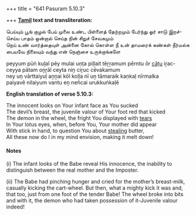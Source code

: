+++
title = "641 Pasuram 5.10.3"

+++
**[Tamil](/definition/tamil#history "show Tamil definitions") text and transliteration:**

பெய்யும் பூங் குழல் பேய் முலை உண்ட பிள்ளைத் தேற்றமும் பேர்ந்து ஓர் சாடு இறச்-  
செய்ய பாதம் ஒன்றால் செய்த நின் சிறுச் சேவகமும்  
நெய் உண் வார்த்தையுள் அன்னை கோல் கொள்ள நீ உன் தாமரைக் கண்கள் நீர்மல்க  
பையவே நிலையும் வந்து என் நெஞ்சை உருக்குங்களே

peyyum pūṅ kuḻal pēy mulai uṇṭa piḷḷait tēṟṟamum pērntu ōr [cāṭu](/definition/catu#history "show cāṭu definitions") iṟac-  
ceyya pātam oṉṟāl ceyta niṉ ciṟuc cēvakamum  
ney uṇ vārttaiyuḷ aṉṉai kōl koḷḷa nī uṉ tāmaraik kaṇkaḷ nīrmalka  
paiyavē nilaiyum vantu eṉ neñcai urukkuṅkaḷē

**English translation of verse 5.10.3:**

The innocent looks on Your infant face as You sucked  
The devil’s breast, the juvenile valour of Your foot red that kicked  
The demon in the wheel, the fright You displayed with [tears](/definition/tear#history "show tears definitions")  
In Your lotus eyes, when, before You, Your mother did appear  
With stick in hand, to question You about [stealing](/definition/stealing#history "show stealing definitions") butter,  
All these now do I in my mind envision, making it melt down!

#### Notes

\(i\) The infant looks of the Babe reveal His innocence, the inability to distinguish between the real mother and the Imposter.

\(ii\) The Babe had pinching hunger and cried for the mother’s breast-milk, casually kicking the cart-wheel. But then, what a mighty kick it was and, that too, just from one foot of the tender Babe! The wheel broke into bits and with it, the demon who had taken possession of it-Juvenile valour indeed!


